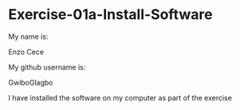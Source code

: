 # Exercise-01a-Install-Software
My name is:

Enzo Cece

My github username is:

GwiboGlagbo

I have installed the software on my computer as part of the exercise
